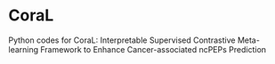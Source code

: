 # CoraL
Python codes for CoraL: Interpretable Supervised Contrastive Meta-learning Framework to Enhance Cancer-associated ncPEPs Prediction
